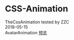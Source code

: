 # CSS-Animation
TheCssAnimation tested by ZZC<br />
2018-05-15<br /> AvatarAnimation <a href="https://htmlpreview.github.io/?https://github.com/1393925530/CSS-Animation/blob/master/AvatarEffects/index.html">预览</a>

